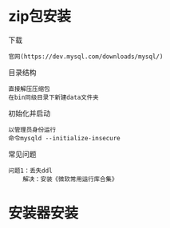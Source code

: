 


#  zip包安装

下载

	官网(https://dev.mysql.com/downloads/mysql/)
	
目录结构

	直接解压压缩包
	在bin同级目录下新建data文件夹
	
初始化并启动
	
	以管理员身份运行
	命令mysqld --initialize-insecure

常见问题

	问题1：丢失ddl
		解决：安装《微软常用运行库合集》
	
# 安装器安装




